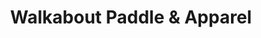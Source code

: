 ---
title: "Walkabout Paddle & Apparel"
url: /eagle-river/walkabout-paddle-and-apparel/
shop: outdoor
---
